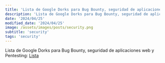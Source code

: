```yaml
---
title: 'Lista de Google Dorks para Bug Bounty, seguridad de aplicaciones web y Pentesting'
description: 'Lista de Google Dorks para Bug Bounty, seguridad de aplicaciones web y Pentesting.'
date: '2024/04/25'
modified_date: '2024/04/25'
image: /assets/images/posts/security.png
subtitle: 'security'
tags: 'security'
---
```


Lista de Google Dorks para Bug Bounty, seguridad de aplicaciones web y Pentesting: [Lista](https://phonebook.cz/)
